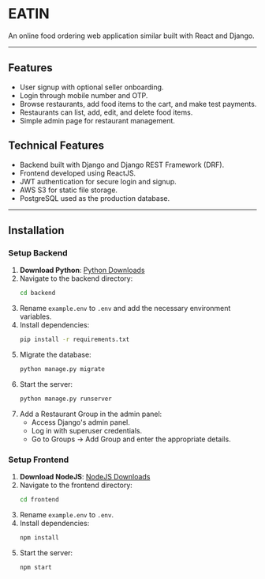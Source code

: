 # EATIN

An online food ordering web application similar built with React and Django.


---

## Features
- User signup with optional seller onboarding.
- Login through mobile number and OTP.
- Browse restaurants, add food items to the cart, and make test payments.
- Restaurants can list, add, edit, and delete food items.
- Simple admin page for restaurant management.

## Technical Features
- Backend built with Django and Django REST Framework (DRF).
- Frontend developed using ReactJS.
- JWT authentication for secure login and signup.
- AWS S3 for static file storage.
- PostgreSQL used as the production database.

---

## Installation

### Setup Backend
1. **Download Python**: [Python Downloads](https://www.python.org/downloads/)
2. Navigate to the backend directory:
   ```bash
   cd backend
   ```
3. Rename `example.env` to `.env` and add the necessary environment variables.
4. Install dependencies:
   ```bash
   pip install -r requirements.txt
   ```
5. Migrate the database:
   ```bash
   python manage.py migrate
   ```
6. Start the server:
   ```bash
   python manage.py runserver
   ```
7. Add a Restaurant Group in the admin panel:
   - Access Django's admin panel.
   - Log in with superuser credentials.
   - Go to Groups -> Add Group and enter the appropriate details.

### Setup Frontend
1. **Download NodeJS**: [NodeJS Downloads](https://nodejs.org/en/download/)
2. Navigate to the frontend directory:
   ```bash
   cd frontend
   ```
3. Rename `example.env` to `.env`.
4. Install dependencies:
   ```bash
   npm install
   ```
5. Start the server:
   ```bash
   npm start
   ```

